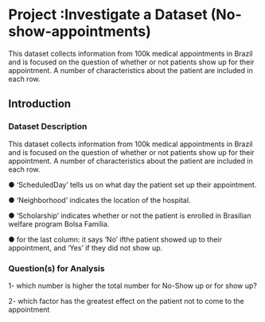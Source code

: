 # Project :Investigate a Dataset (No-show-appointments)
This dataset collects information from 100k medical appointments in Brazil and is focused on the question of whether or not patients show up for their appointment. A number of characteristics about the patient are included in each row.

## Introduction

### Dataset Description 

This dataset collects information from 100k medical appointments in Brazil and is focused on the question of whether or not patients show up for their appointment. A number of characteristics about the patient are included in each row.

● ‘ScheduledDay’ tells us on what day the patient set up their appointment.

● ‘Neighborhood’ indicates the location of the hospital.

● ‘Scholarship’ indicates whether or not the patient is enrolled in Brasilian welfare program Bolsa Família.

● for the last column: it says ‘No’ ifthe patient showed up to their appointment, and ‘Yes’ if they did not show up.



### Question(s) for Analysis

1- which number is higher the  total number for No-Show up or for show up?

2- which factor has the greatest effect on the patient not to come to the appointment 
